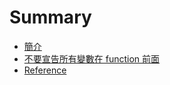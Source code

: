 # Summary

* [簡介](README.md)
* [不要宣告所有變數在 function 前面](bu-yao-xuan-gao-suo-you-bian-shu-zai-function-qian-mian.md)
* [Reference](reference.md)

